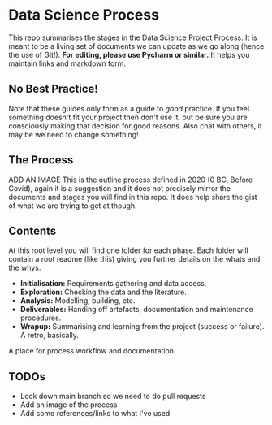 # Data Science Process

This repo summarises the stages in the Data Science Project Process. It is 
meant to be a living set of documents we can update as we go along (hence the 
use of Git!). **For editing, please use Pycharm or similar.** It helps you 
maintain links and markdown form.

## No Best Practice!
Note that these guides only form as a guide to *good* practice. If you feel something
doesn't fit your project then don't use it, but be sure you are consciously making 
that decision for good reasons. Also chat with others, it may be we need to change 
something!

## The Process
ADD AN IMAGE
This is the outline process defined in 2020 (0 BC, Before Covid), again it is a 
suggestion and it does not precisely mirror the documents and stages you will 
find in this repo. It does help share the gist of what we are trying to get at 
though. 

## Contents
At this root level you will find one folder for each phase. Each folder will contain a 
root readme (like this) giving you further details on the whats and the whys. 

* **Initialisation:** Requirements gathering and data access.
* **Exploration:** Checking the data and the literature.
* **Analysis:**  Modelling, building, etc. 
* **Deliverables:** Handing off artefacts, documentation and maintenance procedures. 
* **Wrapup:** Summarising and learning from the project (success or failure). A retro, basically. 






A place for process workflow and documentation. 


## TODOs
* Lock down main branch so we need to do pull requests  
* Add an image of the process  
* Add some references/links to what I've used  

